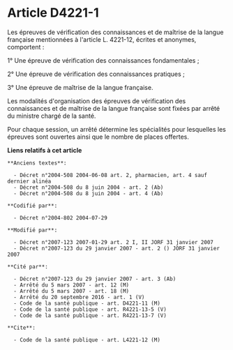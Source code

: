 # Article D4221-1

Les épreuves de vérification des connaissances et de maîtrise de la langue française mentionnées à l'article L. 4221-12,
écrites et anonymes, comportent :

1° Une épreuve de vérification des connaissances fondamentales ;

2° Une épreuve de vérification des connaissances pratiques ;

3° Une épreuve de maîtrise de la langue française.

Les modalités d'organisation des épreuves de vérification des connaissances et de maîtrise de la langue française sont fixées
par arrêté du ministre chargé de la santé.

Pour chaque session, un arrêté détermine les spécialités pour lesquelles les épreuves sont ouvertes ainsi que le nombre de
places offertes.

**Liens relatifs à cet article**

	**Anciens textes**:

	  - Décret n°2004-508 2004-06-08 art. 2, pharmacien, art. 4 sauf dernier alinéa
	  - Décret n°2004-508 du 8 juin 2004 - art. 2 (Ab)
	  - Décret n°2004-508 du 8 juin 2004 - art. 4 (Ab)

	**Codifié par**:

	  - Décret n°2004-802 2004-07-29

	**Modifié par**:

	  - Décret n°2007-123 2007-01-29 art. 2 I, II JORF 31 janvier 2007
	  - Décret n°2007-123 du 29 janvier 2007 - art. 2 () JORF 31 janvier 2007

	**Cité par**:

	  - Décret n°2007-123 du 29 janvier 2007 - art. 3 (Ab)
	  - Arrêté du 5 mars 2007 - art. 12 (M)
	  - Arrêté du 5 mars 2007 - art. 18 (M)
	  - Arrêté du 20 septembre 2016 - art. 1 (V)
	  - Code de la santé publique - art. D4221-11 (M)
	  - Code de la santé publique - art. R4221-13-5 (V)
	  - Code de la santé publique - art. R4221-13-7 (V)

	**Cite**:

	  - Code de la santé publique - art. L4221-12 (M)
